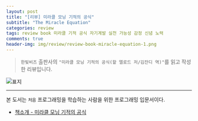 ```yaml
---  
layout: post  
title: "[리뷰] 미라클 모닝 기적의 공식"  
subtitle: "The Miracle Equation"  
categories: review  
tags: review book 미라클 기적 공식 자기계발 실천 가능성 감정 신념 노력 
comments: true  
header-img: img/review/review-book-miracle-equation-1.png
---  
```

  
> `한빛비즈` 출판사의 `"미라클 모닝 기적의 공식(할 엘로드 저/김잔디 역)"`를 읽고 작성한 리뷰입니다.  

![표지](https://theorydb.github.io/assets/img/review/review-book-miracle-equation-1.png)  

---
본 도서는 `처음` 프로그래밍을 학습하는 사람을 위한 프로그래밍 입문서이다.

* [책소개 - 미라클 모닝 기적의 공식](http://www.yes24.com/Product/Goods/91090423)


